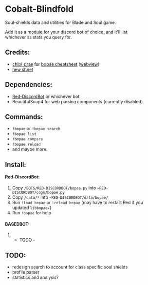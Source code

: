 # Cobalt-Blindfold
Soul-shields data and utilities for Blade and Soul game.  

Add it as a module for your discord bot of choice, and it'll list  
whichever ss stats you query for.


## Credits:
* [chibi_prae](https://twitter.com/chibi_prae) for [bopae cheatsheet](https://docs.google.com/spreadsheets/d/1JOQK34BUTR_55XwnbJOk388gjokrtLZFdhi3vIwXjZc)
([webview](https://docs.google.com/spreadsheets/d/1JOQK34BUTR_55XwnbJOk388gjokrtLZFdhi3vIwXjZc/htmlview?sle=true#))
* [new sheet](https://docs.google.com/spreadsheets/d/1v0tY9qwTmQalLrD0FW2LkX2AJWqEKKSrBz5Ij4WvRXo/htmlview?sle=true#gid=0)


## Dependencies:  
* [Red-DiscordBot](https://github.com/Twentysix26/Red-DiscordBot) or whichever bot
* BeautifulSoup4 for web parsing components (currently disabled)

## Commands:
* `!bopae` or `!bopae search`
* `!bopae list`
* `!bopae compare`
* `!bopae reload`
* and maybe more. 


## Install:  
#### Red-DiscordBot:  
1. Copy `/BOTS/RED-DISCORDBOT/bopae.py` into `~RED-DISCORDBOT/cogs/bopae.py`  
2. Copy `/data/*` into `~RED-DISCORDBOT/data/bopae/`  
3. Run `!load bopae` or `!reload bopae` (may have to restart Red if you updated `libbopae/`)
4. Run `!bopae` for help

#### BASEDBOT:  
1. - TODO -


## TODO:  
- redesign search to account for class specific soul shields
- profile parser
- statistics and analysis?
